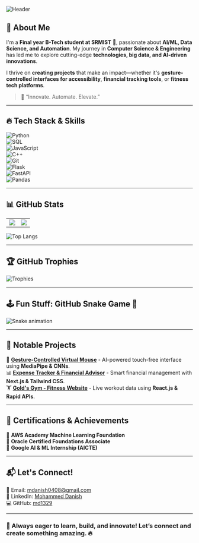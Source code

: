 

![Header](https://capsule-render.vercel.app/api?type=waving&color=0:1E90FF,100:00FA9A&height=200&section=header&text=%20Mohammed%20Danish&fontSize=50&fontColor=FFFFFF)

## 🚀 About Me  
I'm a **Final year B-Tech student at SRMIST** 🏢, passionate about **AI/ML, Data Science, and Automation**. My journey in **Computer Science & Engineering** has led me to explore cutting-edge **technologies, big data, and AI-driven innovations**.

I thrive on **creating projects** that make an impact—whether it's **gesture-controlled interfaces for accessibility**, **financial tracking tools**, or **fitness tech platforms**.  

> 🚀 “Innovate. Automate. Elevate.”  

---

## 🔥 Tech Stack & Skills  
![Python](https://img.shields.io/badge/Python-FFD43B?style=flat-square&logo=python&logoColor=blue)  
![SQL](https://img.shields.io/badge/SQL-4479A1?style=flat-square&logo=mysql&logoColor=white)  
![JavaScript](https://img.shields.io/badge/JavaScript-F7DF1E?style=flat-square&logo=javascript&logoColor=black)  
![C++](https://img.shields.io/badge/C++-00599C?style=flat-square&logo=c%2B%2B&logoColor=white)  
![Git](https://img.shields.io/badge/Git-F05032?style=flat-square&logo=git&logoColor=white)  
![Flask](https://img.shields.io/badge/Flask-000000?style=flat-square&logo=flask&logoColor=white)  
![FastAPI](https://img.shields.io/badge/FastAPI-009688?style=flat-square&logo=fastapi&logoColor=white)  
![Pandas](https://img.shields.io/badge/Pandas-150458?style=flat-square&logo=pandas&logoColor=white)  

---

## 📊 GitHub Stats  
<table>
  <tr>
    <td>
      <img src="https://github-readme-streak-stats.herokuapp.com/?user=md1329&theme=tokyonight&hide_border=true" />
    </td>
    <td>
      <img src="https://github-readme-stats.vercel.app/api?username=md1329&show_icons=true&theme=tokyonight&hide_border=true" />
    </td>
  </tr>
</table>

![Top Langs](https://github-readme-stats.vercel.app/api/top-langs/?username=md1329&layout=compact&theme=tokyonight&hide_border=true)

---

## 🏆 GitHub Trophies  
![Trophies](https://github-profile-trophy.vercel.app/?username=md1329&theme=onedark&no-frame=true&row=1)

---

## 🕹️ Fun Stuff: GitHub Snake Game 🐍
![Snake animation](https://github.com/md1329/md1329/blob/output/github-contribution-grid-snake.svg)

---

## 🌟 Notable Projects  
🚀 **[Gesture-Controlled Virtual Mouse](#)** - AI-powered touch-free interface using **MediaPipe & CNNs**.  
📊 **[Expense Tracker & Financial Advisor](#)** - Smart financial management with **Next.js & Tailwind CSS**.  
🏋 **[Gold's Gym - Fitness Website](#)** - Live workout data using **React.js & Rapid APIs**.  

---

## 📜 Certifications & Achievements  
🏅 **AWS Academy Machine Learning Foundation**  
🏅 **Oracle Certified Foundations Associate**  
🏅 **Google AI & ML Internship (AICTE)**  

---

## 📬 Let's Connect!  
📧 Email: [mdanish0408@gmail.com](mailto:mdanish0408@gmail.com)  
🔗 LinkedIn: [Mohammed Danish](https://www.linkedin.com/in/mohammed-danish-261142252/)  
💻 GitHub: [md1329](https://github.com/md1329)  

---

### 🚀 Always eager to **learn, build, and innovate**! Let’s connect and create something amazing. 🔥
